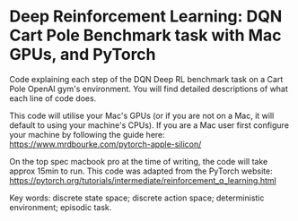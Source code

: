 # Deep Reinforcement Learning: DQN Cart Pole Benchmark task with Mac GPUs, and PyTorch

Code explaining each step of the DQN Deep RL benchmark task on a Cart Pole OpenAI gym's environment. 
You will find detailed descriptions of what each line of code does.

This code will utilise your Mac's GPUs (or if you are not on a Mac, it will default to using your machine's CPUs).
If you are a Mac user first configure your machine by following the guide here: https://www.mrdbourke.com/pytorch-apple-silicon/

On the top spec macbook pro at the time of writing, the code will take approx 15min to run.
This code was adapted from the PyTorch website: https://pytorch.org/tutorials/intermediate/reinforcement_q_learning.html

Key words: discrete state space; discrete action space; deterministic environment; episodic task.
